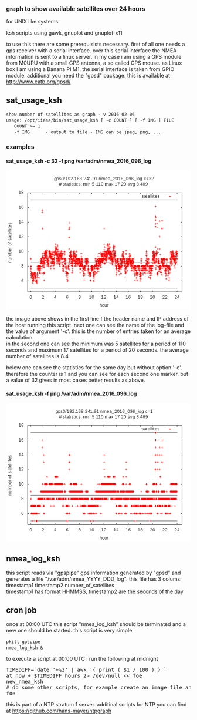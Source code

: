 ### graph to show available satellites over 24 hours 

for UNIX like systems

ksh scripts using gawk, gnuplot and gnuplot-x11

to use this there are some prerequisists necessary. first of all one needs a gps receiver with a serial interface. over this serial interface the NMEA information is sent to a linux server. in my case i am using a GPS module from M0UPU with a small GPS antenna, a so called GPS mouse. as Linux box I am using a Banana PI M1. the serial interface is taken from GPIO module. additional you need the "gpsd" package. this is available at http://www.catb.org/gpsd/ 


##  sat_usage_ksh

    show number of satellites as graph - v 2016 02 06
    usage: /opt/iiasa/bin/sat_usage_ksh [ -c COUNT ] [ -f IMG ] FILE
       COUNT >= 1
       -f IMG      - output to file - IMG can be jpeg, png, ...

### examples

#### sat_usage_ksh -c 32 -f png  /var/adm/nmea_2016_096_log

![](img/plot_2016096_c32.png)

the image above shows in the first line f the header name and IP address of the host running this script. next one can see the name of the log-file and the value of argument '-c'. this is the number of entries taken for an average calculation. <br> 
in the second one can see the minimum was 5 satellites for a period of 110 seconds and maximum 17 satellites for a period of 20 seconds. the average number of satellites is 8.4 

below one can see the statistics for the same day but without option '-c'. therefore the counter is 1 and you can see for each second one marker. but a value of 32 gives in most cases better results as above. 

#### sat_usage_ksh -f png  /var/adm/nmea_2016_096_log

![](img/plot_2016096_c1.png)

##  nmea_log_ksh 

this script reads via "gpspipe" gps information generated by "gpsd" and generates a file "/var/adm/nmea_YYYY_DDD_log". this file has 3 colums: timestamp1 timestamp2 number_of_satellites <br>
timestamp1 has format HHMMSS, timestamp2 are the seconds of the day 

##  cron job 

once at 00:00 UTC this script "nmea_log_ksh" should be terminated and a new one should be started. this script is very simple.

    pkill gpspipe
    nmea_log_ksh &

to execute a script at 00:00 UTC i run the following at midnight

<pre>
TIMEDIFF=`date '+%z' | awk '{ print ( $1 / 100 ) }'`
at now + $TIMEDIFF hours 2> /dev/null << foe
new_nmea_ksh
# do some other scripts, for example create an image file and send per e-mail 
foe
</pre>

this is part of a NTP stratum 1 server. additinal scripts for NTP you can find at https://github.com/hans-mayer/ntpgraph 



